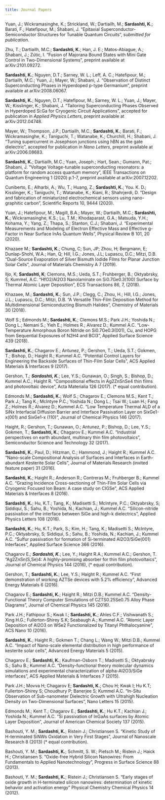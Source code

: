 ```yaml
---
title: Journal Papers
---
```


Yuan, J.; Wickramasinghe, K.; Strickland, W.; Dartiailh, M.; **Sardashti, K.**; Barati, F.; Hatefipour, M.; Shabani, J. “Epitaxial Superconductor-Semiconductor Structures for Tunable Quantum Circuits”, *submitted for publication*.

Zhu, T.; Dartiailh, M.C.; **Sardashti, K.**; Han, J. E.; Matos-Abiague, A.; Shabani, J.; Zútic, I. “Fusion of Majorana Bound States with Mini Gate Control in Two-Dimensional Systems”, preprint available at arXiv:2101.09272.

**Sardashti, K.**; Nguyen, D.T.; Sarney, W. L.; Leff, A. C.; Hatefipour, M.; Dartiailh, M.C.; Yuan, J.; Mayer, W.; Shabani, J. “Observation of Distinct Superconducting Phases in Hyperdoped p-type Germanium”, preprint available at arXiv:2008.06067.

**Sardashti, K.**; Nguyen, D.T.;  Hatefipour, M.; Sarney, W. L.; Yuan, J.; Mayer, W.; Kisslinger, K.; Shabani, J. “Tailoring Superconducting Phases Observed in Hyperdoped Si:Ga for Cryogenic Circuit Applications”, accepted for publication in *Applied Physics Letters*, preprint available at arXiv:2012.04748.

Mayer, W.; Thompson, J.P.; Dartiailh, M.C.; **Sardashti, K.**; Barati, F.; Wickramasinghe, K.; Taniguchi, T.; Watanabe, K.; Churchill, H.; Shabani, J.  “Tuning supercurrent in Josephson junctions using hBN as the gate dielectric”, accepted for publication in *Nano Letters*, preprint available at arXiv:2006.08683.

**Sardashti, K.**; Dartiailh, M.C.; Yuan, Joseph.; Hart, Sean.; Gumann, Pat.; Shabani, J. “Voltage Voltage-tunable superconducting resonators: a platform for random access quantum memory”, IEEE Transactions on Quantum Engineering 1 (2020) p.1-7, preprint available at arXiv:2007.12202.

Cuniberto, E.; Alharbi, A.; Wu, T.; Huang, Z.; **Sardashti, K.**; You. K. D.; Kisslinger, K.; Taniguchi, T.; Watanabe, K.; Kiani, R.; Shahrjerdi, D. “Design and fabrication of miniaturized electrochemical sensors using nano-graphitic carbon”, Scientific Reports 10, 9444 (2020).

Yuan, J.; Hatefipour, M.; Magill, B.A.; Mayer, W.; Dartiailh, M.C.; **Sardashti, K.**; Wickramasinghe, K.S.; Lu, T.M.; Khodaparast, G.A.; Matsuda, Y.H.; Kohama, Y.; Yang, Z.; Thapa, S.; Stanton, C.J.; Shabani, J. “Experimental Measurements and Modeling of Electron Effective Mass and Effective g-Factor in Near Surface InAs Quantum Wells”, Physical Review B 101, 20 (2020).

Khazaee M.; **Sardashti, K.**; Chung, C; Sun, JP; Zhou, H; Bergmann, E; Dunlap-Shohl, W.A.; Han, Q; Hill, I.G.; Jones, J.L; Lupascu, D.C.; Mitzi, D.B. “Dual-Source Evaporation of Silver Bismuth Iodide Films for Planar Junction Solar Cells”, Journal of Materials Chemistry A 7 (2019).

Iljo, K; **Sardashti, K**; Clemons, M.S.; Ueda, S.T.; Fruhberger, B.; Oktyabrsky, S; Kummel, A.C. “HfO2/Al2O3 Nanolaminate on Si0.7Ge0.3(100) Surface by Thermal Atomic Layer Deposition”, ECS Transactions 86, 7, (2018).

Khazaee, M.; **Sardashti, K.**; Sun, J.P.; Clegg, C.; Zhou, H.; Hill, I.G.; Jones, J.L.; Lupascu, D.C.; Mitzi, D.B. “A Versatile Thin-Film Deposition Method for Multidimensional Semiconducting Bismuth Halides”, Chemistry of Materials 30 (2018).

Wolf S.; Edmonds M.; **Sardashti, K.**; Clemons M.S.; Park J.H.; Yoshida N.; Dong L.; Nemani S.; Yieh E.; Holmes R.; Alvarez D.; Kummel A.C. “Low-Temperature Amorphous Boron Nitride on Si0.7Ge0.3(001), Cu, and HOPG from Sequential Exposures of N2H4 and BCl3”, Applied Surface Science 439 (2018).

**Sardashti, K.**; Chagarov E.; Antunez, P.; Gershon, T.; Ueda, S.T.; Gokmen, T.; Bishop, D.; Haight R.; Kummel A.C. “Potential Control Layers for Engineering the Backside Surfaces of Thin-Film Solar Cells”, ACS Applied Materials & Interfaces 9 (2017).

Gershon, T.*; **Sardashti, K.***; Lee, Y.S.; Gunawan, O.; Singh, S.; Bishop, D.; Kummel A.C.; Haight R. “Compositional effects in Ag2ZnSnSe4 thin films and photovoltaic device”, Acta Materialia 126 (2017). (* equal contribution).

Edmonds M.; **Sardashti, K.**; Wolf S.; Chagarov E.; Clemons M.S.; Kent T.; Park J.; Tang K.; McIntyre P.C.; Yoshida N.; Dong L.; Tsai W.; Luan H.; Fang Z.; Holmes R.; Alvarez D.; Kummel A.C. “Low Temperature Thermal ALD of a SiNx Interfacial Diffusion Barrier and Interface Passivation Layer on SixGe1-x(001) and SixGe1-x (110)”, Journal of Chemical Physics 146 (2017).

Haight, R.; Gershon, T.; Gunawan, O.; Antunez, P.; Bishop, D.; Lee, Y.S.; Gokmen, T.; **Sardashti, K.**; Chagarov E.; Kummel A.C. “Industrial perspectives on earth abundant, multinary thin film photovoltaics”, Semiconductor Science and Technology 32 (2017).

**Sardashti, K.**; Paul, D.; Hitzman, C.; Hammond, J.; Haight R.; Kummel A.C. “Nano-scale Compositional Analysis of Surfaces and Interfaces in Earth-abundant Kesterite Solar Cells”, Journal of Materials Research (invited feature paper) 31 (2016).

**Sardashti, K.**; Haight R.; Anderson R.; Contreras M.; Fruhberger B.; Kummel A.C. “Grazing Incidence Cross-sectioning of Thin-Film Solar Cells via Cryogenic Focused Ion Beam: A case study on CIGSe", ACS Applied Materials & Interfaces 8 (2016).

**Sardashti, K.**; Hu, K.T.; Tang, K.; Madisetti S.; McIntyre, P.C.; Oktyabrsky, S; Siddiqui, S.; Sahu, B.; Yoshida, N.; Kachian, J.; Kummel A.C. “Silicon-nitride passivation of the interface between SiGe and high-k dielectrics”, Applied Physics Letters 108 (2016).

**Sardashti, K.**; Hu, K.T.; Park, S.; Kim, H.; Tang, K.; Madisetti S.; McIntyre, P.C.; Oktyabrsky, S; Siddiqui, S.; Sahu, B.; Yoshida, N.; Kachian, J.; Kummel A.C. “Sulfur passivation for formation of Si-terminated Al2O3/SiGe(001) Interfaces”, Applied Surface Science 366 (2016).

Chagarov E.*; **Sardashti, K.***; Lee, Y.; Haight R.A.; Kummel A.C.; Gershon, T. “Ag2ZnSn(S,Se)4: A highly-promising absorber for thin film photovoltaics”, Journal of Chemical Physics 144 (2016), (* equal contribution).

Gershon, T.; **Sardashti, K.**; Lee, Y.S.; Haight R.; Kummel A.C. “First demonstration of working AZTSe devices with 5.2% efficiency”, Advanced Energy Materials 6 (2016).

Chagarov E.; **Sardashti, K.**; Haight R.; Mitzi D.B.; Kummel A.C. “Density-Functional Theory Computer Simulations of CZTS0.25Se0.75 Alloy Phase Diagrams”, Journal of Chemical Physics 145 (2016).

Park J.H.; Fathipour S.; Kwak I.; **Sardashti, K.**; Ahles C.F.; Vishwanath S.; Xing H.G.; Fullerton-Shirey S.K; Seabaugh A.; Kummel A.C. “Atomic Layer Deposition of Al2O3 on WSe2 Functionalized by Titanyl Phthalocyanine”, ACS Nano 10 (2016).

**Sardashti, K.**; Haight R.; Gokmen T.; Chang L.; Wang W.; Mitzi D.B.; Kummel A.C. “Impact of Nano-scale elemental distribution in high performance of kesterite solar cells”, Advanced Energy Materials 5 (2015).

Chagarov E.; **Sardashti, K.**; Kaufman-Osborn T.; Madisetti S.; Oktyabrsky S.; Sahu B.; Kummel A.C. “Density-functional theory molecular dynamics simulations and experimental characterization of alpha-Al2O3/SiGe interfaces”, ACS Applied Materials & Interfaces 7 (2015).

Park J.H.; Movva H; Chagarov E; **Sardashti, K.**; Chou H; Kwak I; Hu K.T; Fullerton-Shirey S; Choudhury P; Banerjee S; Kummel A.C. “In-Situ Observation of Sub-nanometer Dielectric Growth with Ultrahigh Nucleation Density on Two-Dimensional Surfaces”, Nano Letters 15 (2015).

Edmonds M.; Kent T.; Chagarov E.; **Sardashti, K.**; Hu K.T.; Kachian J.; Yoshida N.; Kummel A.C. “Si passivation of InGaAs surfaces by Atomic Layer Deposition”, Journal of American Chemical Society 137 (2015).

Bashouti, Y. M.; **Sardashti, K.**; Ristein J.; Christiansen S. “Kinetic Study of H-terminated SiNWs Oxidation in Very First Stages”, Journal of Nanoscale Research 8 (2013) (* equal contribution).

Bashouti, Y. M.; **Sardashti, K.**; Schmitt, S. W.; Pietsch M.; Ristein J.; Haick H.; Christiansen S. “Oxide-free Hybrid Silicon Nanowires: From Fundamentals to Applied Nanotechnology”, Progress in Surface Science 88 (2013).

Bashouti, Y. M.; **Sardashti, K.**; Ristein J.; Christiansen S. “Early stages of oxide growth in H-terminated silicon nanowires: determination of kinetic behavior and activation energy” Physical Chemistry Chemical Physics 14 (2012).



